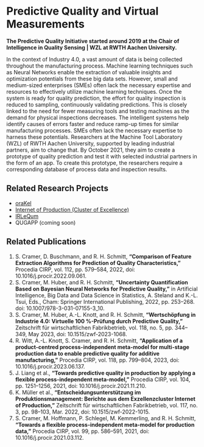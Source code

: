 # Predictive Quality and Virtual Measurements

**The Predictive Quality Initiative started around 2019 at the Chair of Intelligence in Quality Sensing | WZL at RWTH Aachen University.**

In the context of Industry 4.0, a vast amount of data is being collected throughout the manufacturing process. Machine learning techniques such as Neural Networks enable the extraction of valuable insights and optimization potentials from these big data sets. However, small and medium-sized enterprises (SMEs) often lack the necessary expertise and resources to effectively utilize machine learning techniques. Once the system is ready for quality prediction, the effort for quality inspection is reduced to sampling, continuously validating predictions. This is closely linked to the need for fewer measuring tools and testing machines as the demand for physical inspections decreases. The intelligent systems help identify causes of errors faster and reduce ramp-up times for similar manufacturing processes. SMEs often lack the necessary expertise to harness these potentials. Researchers at the Machine Tool Laboratory (WZL) of RWTH Aachen University, supported by leading industrial partners, aim to change that. By October 2021, they aim to create a prototype of quality prediction and test it with selected industrial partners in the form of an app. To create this prototype, the researchers require a corresponding database of process data and inspection results.

## Related Research Projects

- [oraKel](http://www.orakel.wzl.rwth-aachen.de/de/default.html)
- [Internet of Production (Cluster of Excellence)](https://www.iop.rwth-aachen.de/cms/~gpfz/Produktionstechnik/)
- [IRLeQum](https://www.irlequm.rwth-aachen.de/go/id/qekil/)
- QUGAPP (coming soon)

## Related Publications

1. S. Cramer, D. Buschmann, and R. H. Schmitt, **“Comparison of Feature Extraction Algorithms for Prediction of Quality Characteristics,”** Procedia CIRP, vol. 112, pp. 579–584, 2022, doi: 10.1016/j.procir.2022.09.061.
1. S. Cramer, M. Huber, and R. H. Schmitt, **“Uncertainty Quantification Based on Bayesian Neural Networks for Predictive Quality,”** in Artificial Intelligence, Big Data and Data Science in Statistics, A. Steland and K.-L. Tsui, Eds., Cham: Springer International Publishing, 2022, pp. 253–268. doi: 10.1007/978-3-031-07155-3_10.
1. S. Cramer, M. Huber, A.-L. Knott, and R. H. Schmitt, **“Wertschöpfung in Industrie 4.0: Virtuelle 100 %-Prüfung durch Predictive Quality,”** Zeitschrift für wirtschaftlichen Fabrikbetrieb, vol. 118, no. 5, pp. 344–349, May 2023, doi: 10.1515/zwf-2023-1068.
1. R. Witt, A.-L. Knott, S. Cramer, and R. H. Schmitt, **“Application of a product-centred process-independent meta-model for multi-stage production data to enable predictive quality for additive manufacturing,”** Procedia CIRP, vol. 118, pp. 799–804, 2023, doi: 10.1016/j.procir.2023.06.137.
1. J. Liang et al., **“Towards predictive quality in production by applying a flexible process-independent meta-model,”** Procedia CIRP, vol. 104, pp. 1251–1256, 2021, doi: 10.1016/j.procir.2021.11.210.
1. K. Müller et al., **“Entscheidungsunterstützung im Produktionsmanagement: Berichte aus dem Exzellenzcluster Internet of Production,”** Zeitschrift für wirtschaftlichen Fabrikbetrieb, vol. 117, no. 3, pp. 98–103, Mar. 2022, doi: 10.1515/zwf-2022-1015.
1. S. Cramer, M. Hoffmann, P. Schlegel, M. Kemmerling, and R. H. Schmitt, **“Towards a flexible process-independent meta-model for production data,”** Procedia CIRP, vol. 99, pp. 586–591, 2021, doi: 10.1016/j.procir.2021.03.112.
